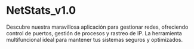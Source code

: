 # NetStats_v1.0
Descubre nuestra maravillosa aplicación para gestionar redes, ofreciendo control de puertos, gestión de procesos y rastreo de IP. La herramienta multifuncional ideal para mantener tus sistemas seguros y optimizados.
